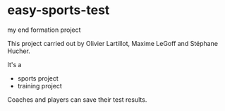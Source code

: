 # easy-sports-test
my end formation project 

This project carried out by Olivier Lartillot, Maxime LeGoff and Stéphane Hucher. 

It's a
- sports project
- training project

Coaches and players can save their test results.
